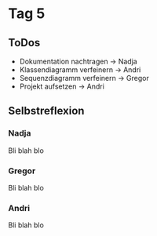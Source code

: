 # Tag 5
## ToDos
* Dokumentation nachtragen -> Nadja
* Klassendiagramm verfeinern -> Andri
* Sequenzdiagramm verfeinern -> Gregor
* Projekt aufsetzen -> Andri
## Selbstreflexion
### Nadja
Bli blah blo
### Gregor
Bli blah blo
### Andri
Bli blah blo
